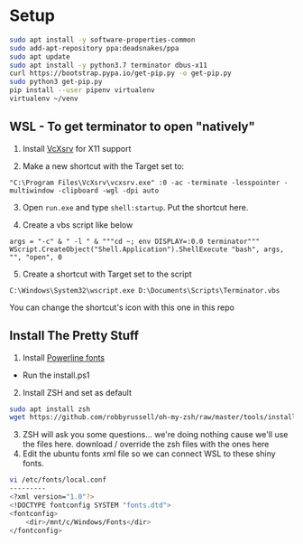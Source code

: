 # Setup
```bash
sudo apt install -y software-properties-common
sudo add-apt-repository ppa:deadsnakes/ppa
sudo apt update
sudo apt install -y python3.7 terminator dbus-x11
curl https://bootstrap.pypa.io/get-pip.py -o get-pip.py
sudo python3 get-pip.py
pip install --user pipenv virtualenv
virtualenv ~/venv
```



## WSL - To get terminator to open "natively"

1) Install [VcXsrv](https://sourceforge.net/projects/vcxsrv) for X11 support


2) Make a new shortcut with the Target set to:
```
"C:\Program Files\VcXsrv\vcxsrv.exe" :0 -ac -terminate -lesspointer -multiwindow -clipboard -wgl -dpi auto 
```

3) Open `run.exe` and type `shell:startup`. Put the shortcut here.

4) Create a vbs script like below
```vbs
args = "-c" & " -l " & """cd ~; env DISPLAY=:0.0 terminator"""
WScript.CreateObject("Shell.Application").ShellExecute "bash", args, "", "open", 0
```

5) Create a shortcut with Target set to the script
```
C:\Windows\System32\wscript.exe D:\Documents\Scripts\Terminator.vbs
```

You can change the shortcut's icon with this one in this repo

## Install The Pretty Stuff
1) Install [Powerline fonts](https://github.com/powerline/fonts)
 - Run the install.ps1
2) Install ZSH and set as default
```bash
sudo apt install zsh
wget https://github.com/robbyrussell/oh-my-zsh/raw/master/tools/install.sh -O - | zsh
```
3) ZSH will ask you some questions... we're doing nothing cause we'll use the files here. download / override the zsh files with the ones here
4) Edit the ubuntu fonts xml file so we can connect WSL to these shiny fonts. 
```bash
vi /etc/fonts/local.conf
---------
<?xml version="1.0"?>
<!DOCTYPE fontconfig SYSTEM "fonts.dtd">
<fontconfig>
    <dir>/mnt/c/Windows/Fonts</dir>
</fontconfig>
```
